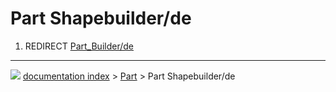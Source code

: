 # Part Shapebuilder/de
1.  REDIRECT [Part_Builder/de](Part_Builder/de.md)



---
![](images/Right_arrow.png) [documentation index](../README.md) > [Part](Part_Workbench.md) > Part Shapebuilder/de
